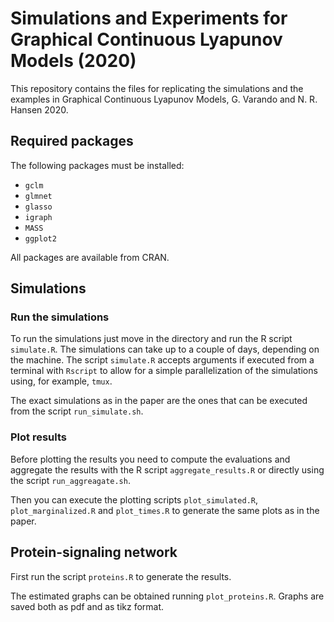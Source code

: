 # Simulations and Experiments for Graphical Continuous Lyapunov Models (2020)  

This repository contains the files for replicating the simulations
and the examples in Graphical Continuous Lyapunov Models, G. Varando and N. R. Hansen 
2020.   

## Required packages

The following packages must be installed: 
 
* `gclm`
* `glmnet`
* `glasso`
* `igraph`
* `MASS`
* `ggplot2`

All packages are available from CRAN. 

## Simulations

### Run the simulations

To run the simulations just move in the directory and run the R script 
`simulate.R`. 
The simulations can take up to a couple of days, depending on the
machine.
The script `simulate.R` accepts arguments if executed from a terminal 
with `Rscript` to allow for a simple parallelization of the simulations 
using, for example, `tmux`. 

The exact simulations as in the paper are the ones 
that can be executed from the script `run_simulate.sh`. 

### Plot results 

Before plotting the results you need to compute the evaluations and 
aggregate the results with the R script `aggregate_results.R` or directly 
using the script `run_aggreagate.sh`.  

Then you can execute the plotting scripts `plot_simulated.R`,
`plot_marginalized.R` and `plot_times.R` 
 to generate the same plots as in the paper.  

## Protein-signaling network

First run the script `proteins.R` to generate the results. 

The estimated graphs can be obtained running `plot_proteins.R`. Graphs are saved
both as pdf and as tikz format.   

